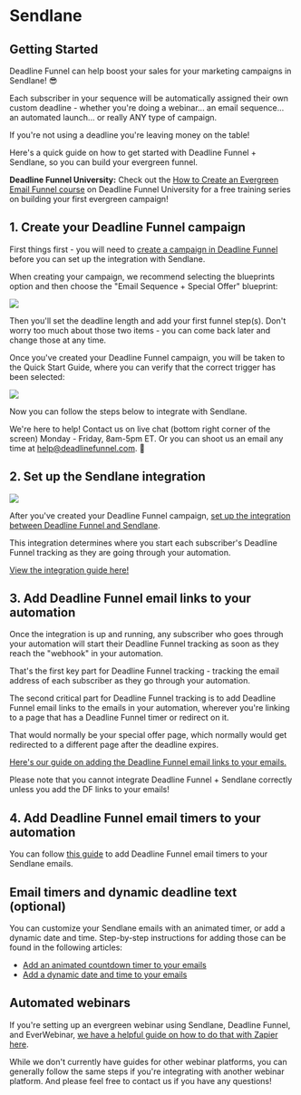 # Sendlane

## Getting Started

Deadline Funnel can help boost your sales for your marketing campaigns in Sendlane! 😎

Each subscriber in your sequence will be automatically assigned their own custom deadline - whether you're doing a webinar... an email sequence... an automated launch... or really ANY type of campaign.

If you're not using a deadline you're leaving money on the table!

Here's a quick guide on how to get started with Deadline Funnel + Sendlane, so you can build your evergreen funnel.

**Deadline Funnel University:** Check out the [How to Create an Evergreen Email Funnel course](https://university.deadlinefunnel.com/courses/evergreen) on Deadline Funnel University for a free training series on building your first evergreen campaign!

## 1. Create your Deadline Funnel campaign

First things first - you will need to [create a campaign in Deadline Funnel](https://deadlinefunnel.com/promotions/create) before you can set up the integration with Sendlane.

When creating your campaign, we recommend selecting the blueprints option and then choose the "Email Sequence + Special Offer" blueprint:

![](https://s3.amazonaws.com/helpscout.net/docs/assets/53974d6ce4b0c76107b109d1/images/5d195eea04286305cb87e4e2/file-OiMtuGnVy8.jpg)

Then you'll set the deadline length and add your first funnel step\(s\). Don't worry too much about those two items - you can come back later and change those at any time.

Once you've created your Deadline Funnel campaign, you will be taken to the Quick Start Guide, where you can verify that the correct trigger has been selected:

![](https://s3.amazonaws.com/helpscout.net/docs/assets/53974d6ce4b0c76107b109d1/images/5d195f9804286305cb87e4e7/file-STESe46e9c.jpg)

Now you can follow the steps below to integrate with Sendlane.

We're here to help! Contact us on live chat \(bottom right corner of the screen\) Monday - Friday, 8am-5pm ET. Or you can shoot us an email any time at help@deadlinefunnel.com. 🙂

## 2. Set up the Sendlane integration

![](https://s3.amazonaws.com/helpscout.net/docs/assets/53974d6ce4b0c76107b109d1/images/5da4678004286364bc905a23/file-MOC5OPkSmM.gif)

After you've created your Deadline Funnel campaign, [set up the integration between Deadline Funnel and Sendlane](https://documentation.deadlinefunnel.com/article/505-how-to-%20integrate-deadline-funnel-with-sendlane-api).

This integration determines where you start each subscriber's Deadline Funnel tracking as they are going through your automation.

[View the integration guide here!](https://documentation.deadlinefunnel.com/article/505-how-to-integrate-%20deadline-funnel-with-sendlane-api)

## 3. Add Deadline Funnel email links to your automation

Once the integration is up and running, any subscriber who goes through your automation will start their Deadline Funnel tracking as soon as they reach the "webhook" in your automation.

That's the first key part for Deadline Funnel tracking - tracking the email address of each subscriber as they go through your automation.

The second critical part for Deadline Funnel tracking is to add Deadline Funnel email links to the emails in your automation, wherever you're linking to a page that has a Deadline Funnel timer or redirect on it.

That would normally be your special offer page, which normally would get redirected to a different page after the deadline expires.

[Here's our guide on adding the Deadline Funnel email links to your emails.](https://documentation.deadlinefunnel.com/article/16-expiring-links)

Please note that you cannot integrate Deadline Funnel + Sendlane correctly unless you add the DF links to your emails!

## 4. Add Deadline Funnel email timers to your automation

You can follow [this guide](https://documentation.deadlinefunnel.com/article/698-how-to-add-an-%20email-timer-to-sendlane) to add Deadline Funnel email timers to your Sendlane emails.

## Email timers and dynamic deadline text \(optional\)

You can customize your Sendlane emails with an animated timer, or add a dynamic date and time. Step-by-step instructions for adding those can be found in the following articles:

* [Add an animated countdown timer to your emails](https://documentation.deadlinefunnel.com/article/246-how-to-add-email-countdown-code-to-activecampaign)
* [Add a dynamic date and time to your emails](https://documentation.deadlinefunnel.com/article/377-how-to-add-a-dynamic-date-and-time-to-activecampaign-email)

## Automated webinars

If you're setting up an evergreen webinar using Sendlane, Deadline Funnel, and EverWebinar, [we have a helpful guide on how to do that with Zapier here](https://documentation.deadlinefunnel.com/article/506-how-to-integrate-%20everwebinar-with-deadline-funnel-using-zapier).

While we don't currently have guides for other webinar platforms, you can generally follow the same steps if you're integrating with another webinar platform. And please feel free to contact us if you have any questions!

